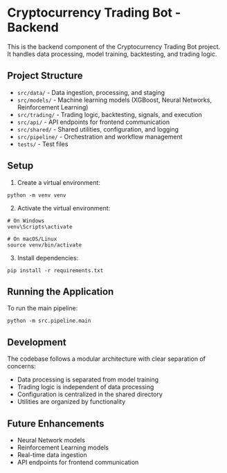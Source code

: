 # Cryptocurrency Trading Bot - Backend

This is the backend component of the Cryptocurrency Trading Bot project. It handles data processing, model training, backtesting, and trading logic.

## Project Structure

- `src/data/` - Data ingestion, processing, and staging
- `src/models/` - Machine learning models (XGBoost, Neural Networks, Reinforcement Learning)
- `src/trading/` - Trading logic, backtesting, signals, and execution
- `src/api/` - API endpoints for frontend communication
- `src/shared/` - Shared utilities, configuration, and logging
- `src/pipeline/` - Orchestration and workflow management
- `tests/` - Test files

## Setup

1. Create a virtual environment:
```
python -m venv venv
```

2. Activate the virtual environment:
```
# On Windows
venv\Scripts\activate

# On macOS/Linux
source venv/bin/activate
```

3. Install dependencies:
```
pip install -r requirements.txt
```

## Running the Application

To run the main pipeline:
```
python -m src.pipeline.main
```

## Development

The codebase follows a modular architecture with clear separation of concerns:
- Data processing is separated from model training
- Trading logic is independent of data processing
- Configuration is centralized in the shared directory
- Utilities are organized by functionality

## Future Enhancements

- Neural Network models
- Reinforcement Learning models
- Real-time data ingestion
- API endpoints for frontend communication 